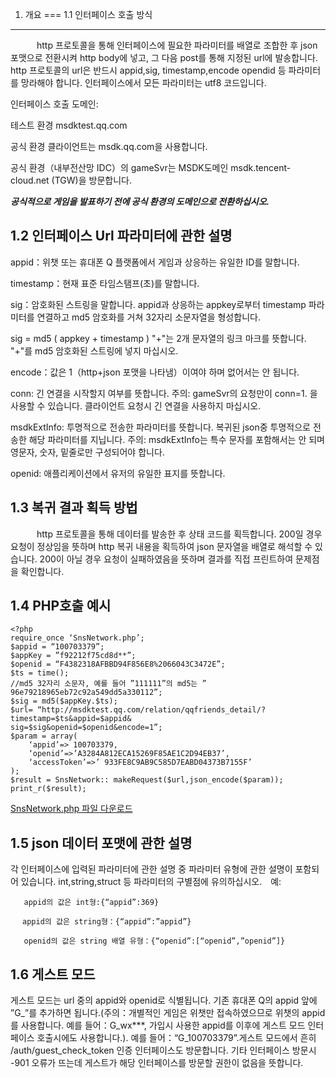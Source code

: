 ﻿1. 개요
===
1.1 인터페이스 호출 방식
---
　　　http 프로토콜을 통해 인터페이스에 필요한 파라미터를 배열로 조합한 후 json 포맷으로 전환시켜 http body에 넣고, 그 다음 post를 통해 지정된 url에 발송합니다. http 프로토콜의 url은 반드시 appid,sig, timestamp,encode opendid 등 파라미터를 망라해야 합니다. 인터페이스에서 모든 파라미터는 utf8 코드입니다.

인터페이스 호출 도메인:

테스트 환경 msdktest.qq.com 

공식 환경 클라이언트는 msdk.qq.com을 사용합니다.

공식 환경（내부전산망 IDC）의 gameSvr는 MSDK도메인 msdk.tencent-cloud.net (TGW)을 방문합니다. 


***공식적으로 게임을 발표하기 전에 공식 환경의 도메인으로 전환하십시오.***

1.2 인터페이스 Url 파라미터에 관한 설명
---
appid：위챗 또는 휴대폰 Q 플랫폼에서 게임과 상응하는 유일한 ID를 말합니다.

timestamp：현재 표준 타임스탬프(초)를 말합니다.

sig：암호화된 스트링을 말합니다. appid과 상응하는 appkey로부터 timestamp 파라미터를 연결하고 md5 암호화를 거쳐 32자리 소문자열을 형성합니다.

sig =  md5 ( appkey + timestamp ) "+"는 2개 문자열의 링크 마크를 뜻합니다. "+"를 md5 암호화된 스트링에 넣지 마십시오.

encode：값은 1（http+json 포맷을 나타냄）이여야 하며 없어서는 안 됩니다.

conn: 긴 연결을 시작할지 여부를 뜻합니다. 주의: gameSvr의 요청만이 conn=1. 을 사용할 수 있습니다. 클라이언트 요청시 긴 연결을 사용하지 마십시오.

msdkExtInfo: 투명적으로 전송한 파라미터를 뜻합니다. 복귀된 json중 투명적으로 전송한 해당 파라미터를 지닙니다. 주의: msdkExtInfo는 특수 문자를 포함해서는 안 되며 영문자, 숫자, 밑줄로만 구성되어야 합니다.

openid: 애플리케이션에서 유저의 유일한 표지를 뜻합니다.

1.3 복귀 결과 획득 방법
---
　　　http 프로토콜을 통해 데이터를 발송한 후 상태 코드를 획득합니다. 200일 경우 요청이 정상임을 뜻하며 http 복귀 내용을 획득하여 json 문자열을 배열로 해석할 수 있습니다. 200이 아닐 경우 요청이 실패하였음을 뜻하며 결과를 직접 프린트하여 문제점을 확인합니다.

1.4 PHP호출 예시
---
	<?php
	require_once ‘SnsNetwork.php’;
	$appid = “100703379”;
	$appKey = ”f92212f75cd8d**”;
	$openid = “F4382318AFBBD94F856E8%2066043C3472E”;
	$ts = time();
	//md5 32자리 소문자, 예를 들어 ”111111”의 md5는 ” 96e79218965eb72c92a549dd5a330112”;
	$sig = md5($appKey.$ts);
	$url= “http://msdktest.qq.com/relation/qqfriends_detail/?timestamp=$ts&appid=$appid&
	sig=$sig&openid=$openid&encode=1”;
	$param = array(
		‘appid’=> 100703379,
		‘openid’=>’A3284A812ECA15269F85AE1C2D94EB37’,
		‘accessToken’=>’ 933FE8C9AB9C585D7EABD04373B7155F’
	);
	$result = SnsNetwork:: makeRequest($url,json_encode($param));
	print_r($result);


<a href="SnsNetwork.php.txt" target="_blank">SnsNetwork.php 파일 다운로드</a>

1.5 json 데이터 포맷에 관한 설명
---
각 인터페이스에 입력된 파라미터에 관한 설명 중 파라미터 유형에 관한 설명이 포함되어 있습니다. int,string,struct 등 파라미터의 구별점에 유의하십시오.　예:
   
	   appid의 값은 int형:{“appid”:369}
	
	　 appid의 값은 string형：{“appid”:”appid”}
	   
       openid의 값은 string 배열 유형：{“openid”:[“openid”,”openid”]}

1.6 게스트 모드
---
게스트 모드는 url 중의 appid와 openid로 식별됩니다. 기존 휴대폰 Q의 appid 앞에 ”G_”를 추가하면 됩니다.(주의：개별적인 게임은 위챗만 접속하였으므로 위챗의 appid를 사용합니다. 예를 들어：G_wx***, 가입시 사용한 appid를 이후에 게스트 모드 인터페이스 호출시에도 사용합니다.). 예를 들어：“G_100703379”.게스트 모드에서 흔히 /auth/guest_check_token 인증 인터페이스도 방문합니다. 기타 인터페이스 방문시 -901 오류가 뜨는데 게스트가 해당 인터페이스를 방문할 권한이 없음을 뜻합니다.
